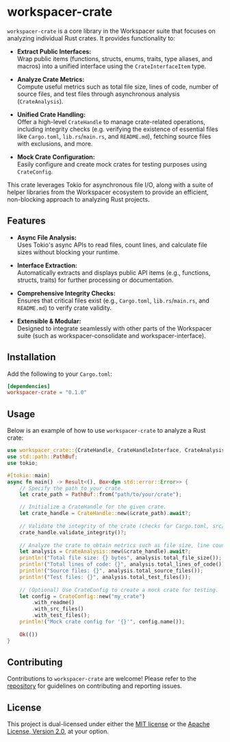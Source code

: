 # workspacer-crate

`workspacer-crate` is a core library in the Workspacer suite that focuses on analyzing individual Rust crates. It provides functionality to:

- **Extract Public Interfaces:**  
  Wrap public items (functions, structs, enums, traits, type aliases, and macros) into a unified interface using the `CrateInterfaceItem` type.

- **Analyze Crate Metrics:**  
  Compute useful metrics such as total file size, lines of code, number of source files, and test files through asynchronous analysis (`CrateAnalysis`).

- **Unified Crate Handling:**  
  Offer a high-level `CrateHandle` to manage crate-related operations, including integrity checks (e.g. verifying the existence of essential files like `Cargo.toml`, `lib.rs`/`main.rs`, and `README.md`), fetching source files with exclusions, and more.

- **Mock Crate Configuration:**  
  Easily configure and create mock crates for testing purposes using `CrateConfig`.

This crate leverages Tokio for asynchronous file I/O, along with a suite of helper libraries from the Workspacer ecosystem to provide an efficient, non-blocking approach to analyzing Rust projects.

## Features

- **Async File Analysis:**  
  Uses Tokio's async APIs to read files, count lines, and calculate file sizes without blocking your runtime.

- **Interface Extraction:**  
  Automatically extracts and displays public API items (e.g., functions, structs, traits) for further processing or documentation.

- **Comprehensive Integrity Checks:**  
  Ensures that critical files exist (e.g., `Cargo.toml`, `lib.rs`/`main.rs`, and `README.md`) to verify crate validity.

- **Extensible & Modular:**  
  Designed to integrate seamlessly with other parts of the Workspacer suite (such as workspacer-consolidate and workspacer-interface).

## Installation

Add the following to your `Cargo.toml`:

```toml
[dependencies]
workspacer-crate = "0.1.0"
```

## Usage

Below is an example of how to use `workspacer-crate` to analyze a Rust crate:

```rust
use workspacer_crate::{CrateHandle, CrateHandleInterface, CrateAnalysis, CrateConfig};
use std::path::PathBuf;
use tokio;

#[tokio::main]
async fn main() -> Result<(), Box<dyn std::error::Error>> {
    // Specify the path to your crate.
    let crate_path = PathBuf::from("path/to/your/crate");

    // Initialize a CrateHandle for the given crate.
    let crate_handle = CrateHandle::new(&crate_path).await?;
    
    // Validate the integrity of the crate (checks for Cargo.toml, src/ files, README.md, etc.).
    crate_handle.validate_integrity()?;
    
    // Analyze the crate to obtain metrics such as file size, line count, etc.
    let analysis = CrateAnalysis::new(&crate_handle).await?;
    println!("Total file size: {} bytes", analysis.total_file_size());
    println!("Total lines of code: {}", analysis.total_lines_of_code());
    println!("Source files: {}", analysis.total_source_files());
    println!("Test files: {}", analysis.total_test_files());
    
    // (Optional) Use CrateConfig to create a mock crate for testing.
    let config = CrateConfig::new("my_crate")
        .with_readme()
        .with_src_files()
        .with_test_files();
    println!("Mock crate config for '{}'", config.name());
    
    Ok(())
}
```

## Contributing

Contributions to `workspacer-crate` are welcome! Please refer to the [repository](https://github.com/klebs6/klebs-general) for guidelines on contributing and reporting issues.

## License

This project is dual-licensed under either the [MIT license](LICENSE-MIT) or the [Apache License, Version 2.0](LICENSE-APACHE), at your option.

